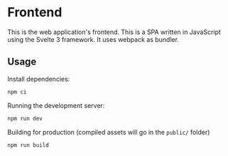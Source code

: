 # Frontend

This is the web application's frontend. This is a SPA written in JavaScript using the Svelte 3 framework. It uses webpack as bundler.

## Usage

Install dependencies:

```sh
npm ci
```

Running the development server:

```sh
npm run dev
```

Building for production (compiled assets will go in the `public/` folder)

```sh
npm run build
```

